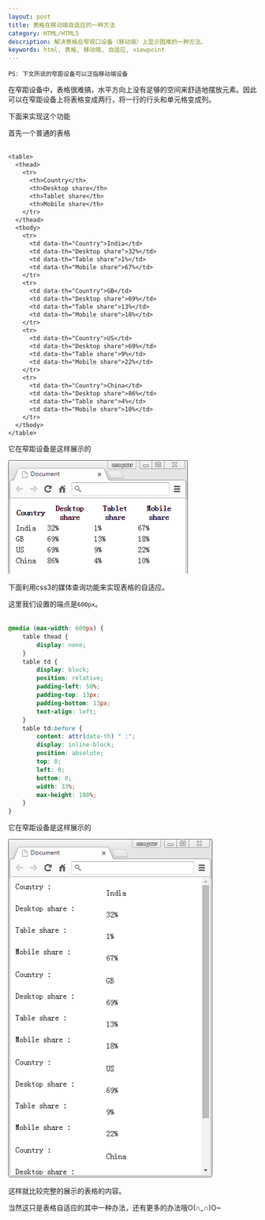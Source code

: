 ```yaml
---
layout: post
title: 表格在移动端自适应的一种方法
category: HTML/HTML5
description: 解决表格在窄视口设备（移动端）上显示困难的一种方法。
keywords: html, 表格, 移动端, 自适应, viewpoint
---
```


`PS: 下文所说的窄距设备可以泛指移动端设备`

在窄距设备中，表格很难搞，水平方向上没有足够的空间来舒适地摆放元素。因此可以在窄距设备上将表格变成两行，将一行的行头和单元格变成列。

下面来实现这个功能

首先一个普通的表格

```

<table>
  <thead>
    <tr>
      <th>Country</th>
      <th>Desktop share</th>
      <th>Tablet share</th>
      <th>Mobile share</th>
    </tr>
  </thead>
  <tbody>
    <tr>
      <td data-th="Country">India</td>
      <td data-th="Desktop share">32%</td>
      <td data-th="Table share">1%</td>
      <td data-th="Mobile share">67%</td>
    </tr>
    <tr>
      <td data-th="Country">GB</td>
      <td data-th="Desktop share">69%</td>
      <td data-th="Table share">13%</td>
      <td data-th="Mobile share">18%</td>
    </tr>
    <tr>
      <td data-th="Country">US</td>
      <td data-th="Desktop share">69%</td>
      <td data-th="Table share">9%</td>
      <td data-th="Mobile share">22%</td>
    </tr>
    <tr>
      <td data-th="Country">China</td>
      <td data-th="Desktop share">86%</td>
      <td data-th="Table share">4%</td>
      <td data-th="Mobile share">10%</td>
    </tr>
  </tbody>
</table>

```

它在窄距设备是这样展示的

![普通情况下表格样式][img:1]

下面利用css3的媒体查询功能来实现表格的自适应。

这里我们设置的端点是`600px`。

```CSS

@media (max-width: 600px) {
    table thead {
        display: none;
    }
    table td {
        display: block;
        position: relative;
        padding-left: 50%;
        padding-top: 13px;
        padding-bottom: 13px;
        text-align: left;
    }
    table td:before {
        content: attr(data-th) " :";
        display: inline-block;
        position: absolute;
        top: 0;
        left: 0;
        bottom: 0;
        width: 33%;
        max-height: 100%;
    }
}

```

它在窄距设备是这样展示的

![修改后表格样式][img:2]

这样就比较完整的展示的表格的内容。

当然这只是表格自适应的其中一种办法，还有更多的办法哦O(∩_∩)O~


[img:1]: /images/20150210144726.png "普通情况下表格样式"
[img:2]: /images/20150210150306.png "修改后表格样式"

